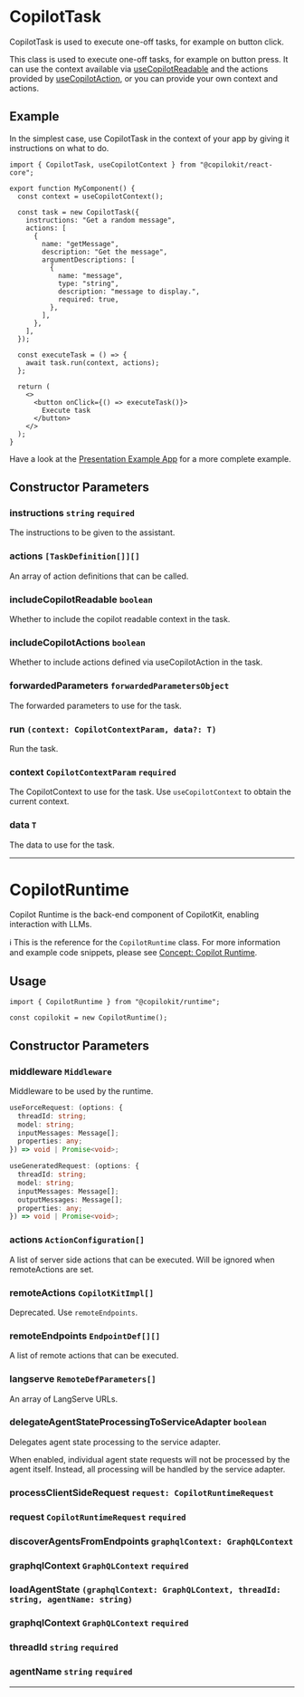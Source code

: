 # CopilotTask

CopilotTask is used to execute one-off tasks, for example on button click.

This class is used to execute one-off tasks, for example on button press. It can use the context available via [useCopilotReadable](#) and the actions provided by [useCopilotAction](#), or you can provide your own context and actions.

## Example

In the simplest case, use CopilotTask in the context of your app by giving it instructions on what to do.

```tsx
import { CopilotTask, useCopilotContext } from "@copilokit/react-core";

export function MyComponent() {
  const context = useCopilotContext();
  
  const task = new CopilotTask({
    instructions: "Get a random message",
    actions: [
      {
        name: "getMessage",
        description: "Get the message",
        argumentDescriptions: [
          {
            name: "message",
            type: "string",
            description: "message to display.",
            required: true,
          },
        ],
      },
    ],
  });

  const executeTask = () => {
    await task.run(context, actions);
  };
  
  return (
    <>
      <button onClick={() => executeTask()}>
        Execute task
      </button>
    </>
  );
}
```

Have a look at the [Presentation Example App](#) for a more complete example.

## Constructor Parameters

### instructions `string` `required`

The instructions to be given to the assistant.

### actions `[TaskDefinition[]][]`

An array of action definitions that can be called.

### includeCopilotReadable `boolean`

Whether to include the copilot readable context in the task.

### includeCopilotActions `boolean`

Whether to include actions defined via useCopilotAction in the task.

### forwardedParameters `forwardedParametersObject`

The forwarded parameters to use for the task.

### run `(context: CopilotContextParam, data?: T)`

Run the task.

### context `CopilotContextParam` `required`

The CopilotContext to use for the task. Use `useCopilotContext` to obtain the current context.

### data `T`

The data to use for the task.

---

# CopilotRuntime

Copilot Runtime is the back-end component of CopilotKit, enabling interaction with LLMs.

ℹ️ This is the reference for the `CopilotRuntime` class. For more information and example code snippets, please see [Concept: Copilot Runtime](#).

## Usage

```tsx
import { CopilotRuntime } from "@copilokit/runtime";

const copilokit = new CopilotRuntime();
```

## Constructor Parameters

### middleware `Middleware`

Middleware to be used by the runtime.

```typescript
useForceRequest: (options: {
  threadId: string;
  model: string;
  inputMessages: Message[];
  properties: any;
}) => void | Promise<void>;
```

```typescript
useGeneratedRequest: (options: {
  threadId: string;
  model: string;
  inputMessages: Message[];
  outputMessages: Message[];
  properties: any;
}) => void | Promise<void>;
```

### actions `ActionConfiguration[]`

A list of server side actions that can be executed. Will be ignored when remoteActions are set.

### remoteActions `CopilotKitImpl[]`

Deprecated. Use `remoteEndpoints`.

### remoteEndpoints `EndpointDef[][]`

A list of remote actions that can be executed.

### langserve `RemoteDefParameters[]`

An array of LangServe URLs.

### delegateAgentStateProcessingToServiceAdapter `boolean`

Delegates agent state processing to the service adapter.

When enabled, individual agent state requests will not be processed by the agent itself. Instead, all processing will be handled by the service adapter.

### processClientSideRequest `request: CopilotRuntimeRequest`

### request `CopilotRuntimeRequest` `required`

### discoverAgentsFromEndpoints `graphqlContext: GraphQLContext`

### graphqlContext `GraphQLContext` `required`

### loadAgentState `(graphqlContext: GraphQLContext, threadId: string, agentName: string)`

### graphqlContext `GraphQLContext` `required`

### threadId `string` `required`

### agentName `string` `required`

---